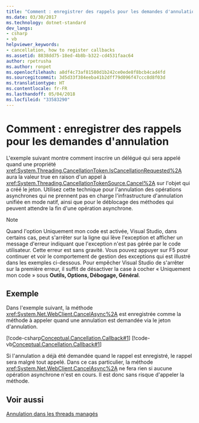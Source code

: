 ```yaml
---
title: "Comment : enregistrer des rappels pour les demandes d'annulation"
ms.date: 03/30/2017
ms.technology: dotnet-standard
dev_langs:
- csharp
- vb
helpviewer_keywords:
- cancellation, how to register callbacks
ms.assetid: 8838dd75-18ed-4b8b-b322-cd4531faac64
author: rpetrusha
ms.author: ronpet
ms.openlocfilehash: a8df4c73af81580d1b242ce0ede8f8bcb4cad4fd
ms.sourcegitcommit: 3d5d33f384eeba41b2dff79d096f47ccc8d8f03d
ms.translationtype: HT
ms.contentlocale: fr-FR
ms.lasthandoff: 05/04/2018
ms.locfileid: "33583290"
---
```

# <a name="how-to-register-callbacks-for-cancellation-requests"></a>Comment : enregistrer des rappels pour les demandes d'annulation
L'exemple suivant montre comment inscrire un délégué qui sera appelé quand une propriété <xref:System.Threading.CancellationToken.IsCancellationRequested%2A> aura la valeur true en raison d'un appel à <xref:System.Threading.CancellationTokenSource.Cancel%2A> sur l'objet qui a créé le jeton. Utilisez cette technique pour l'annulation des opérations asynchrones qui ne prennent pas en charge l'infrastructure d'annulation unifiée en mode natif, ainsi que pour le déblocage des méthodes qui peuvent attendre la fin d'une opération asynchrone.  
  
> [!NOTE]
>  Quand l'option Uniquement mon code est activée, Visual Studio, dans certains cas, peut s'arrêter sur la ligne qui lève l'exception et afficher un message d'erreur indiquant que l'exception n'est pas gérée par le code utilisateur. Cette erreur est sans gravité. Vous pouvez appuyer sur F5 pour continuer et voir le comportement de gestion des exceptions qui est illustré dans les exemples ci-dessous. Pour empêcher Visual Studio de s'arrêter sur la première erreur, il suffit de désactiver la case à cocher « Uniquement mon code » sous **Outils, Options, Débogage, Général**.  
  
## <a name="example"></a>Exemple  
 Dans l'exemple suivant, la méthode <xref:System.Net.WebClient.CancelAsync%2A> est enregistrée comme la méthode à appeler quand une annulation est demandée via le jeton d'annulation.  
  
 [!code-csharp[Conceptual.Cancellation.Callback#1](../../../samples/snippets/csharp/VS_Snippets_CLR/conceptual.cancellation.callback/cs/howtoexample1.cs#1)]
 [!code-vb[Conceptual.Cancellation.Callback#1](../../../samples/snippets/visualbasic/VS_Snippets_CLR/conceptual.cancellation.callback/vb/howtoexample1.vb#1)]  
  
 Si l'annulation a déjà été demandée quand le rappel est enregistré, le rappel sera malgré tout appelé. Dans ce cas particulier, la méthode <xref:System.Net.WebClient.CancelAsync%2A> ne fera rien si aucune opération asynchrone n'est en cours. Il est donc sans risque d'appeler la méthode.  
  
## <a name="see-also"></a>Voir aussi  
 [Annulation dans les threads managés](../../../docs/standard/threading/cancellation-in-managed-threads.md)

